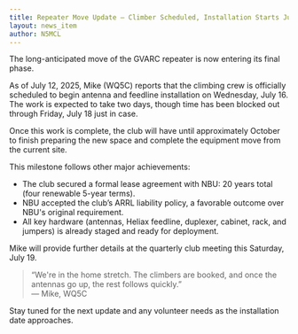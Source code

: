```yaml
---
title: Repeater Move Update – Climber Scheduled, Installation Starts July 16
layout: news_item
author: N5MCL
---
```

The long-anticipated move of the GVARC repeater is now entering its final phase.

As of July 12, 2025, Mike (WQ5C) reports that the climbing crew is officially scheduled to begin
antenna and feedline installation on Wednesday, July 16. The work is expected to take two days,
though time has been blocked out through Friday, July 18 just in case.

Once this work is complete, the club will have until approximately October to finish preparing the
new space and complete the equipment move from the current site.

This milestone follows other major achievements:

- The club secured a formal lease agreement with NBU: 20 years total (four renewable 5-year terms).
- NBU accepted the club’s ARRL liability policy, a favorable outcome over NBU's original requirement.
- All key hardware (antennas, Heliax feedline, duplexer, cabinet, rack, and jumpers) is already
  staged and ready for deployment.

Mike will provide further details at the quarterly club meeting this Saturday, July 19.

> “We're in the home stretch. The climbers are booked, and once the antennas go up, the rest follows quickly.”  
> — Mike, WQ5C

Stay tuned for the next update and any volunteer needs as the installation date approaches.
